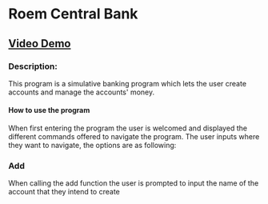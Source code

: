 # Roem Central Bank
## [Video Demo](youtube.com)
### Description:
This program is a simulative banking program which lets the user create accounts and manage the accounts' money.

#### How to use the program
When first entering the program the user is welcomed and displayed the different commands offered to navigate the program.
The user inputs where they want to navigate, the options are as following:
### Add
When calling the add function the user is prompted to input the name of the account that they intend to create
